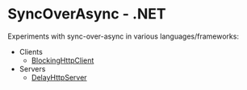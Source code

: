 # SyncOverAsync - .NET

Experiments with sync-over-async in various languages/frameworks:

* Clients
  * [BlockingHttpClient](BlockingHttpClient)
* Servers
  * [DelayHttpServer](DelayHttpServer)
